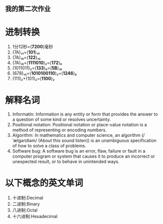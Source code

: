 ## 我的第二次作业
# 进制转换
1. 1分12秒=(**7200**)毫秒
2. (7A)₁₃=(**101**)₁₀ 
3. (7A)₁₆=(**122**)₁₀
4. (7A)₁₆=(**1111010**)₂=(**172**)₈
5. (1011011)₂=(**133**)₈=(**5B**)₁₆
6. (678)₁₀=(**1010100110**)₂=(**1246**)₈
7. (111)₂+(101)₂=(**1100**)₂

# 解释名词
1. Informatin: Information is any entity or form that provides the answer to a question of some kind or resolves uncertainty.
2. Positional notation: Positional notation or place-value notation is a method of representing or encoding numbers.
3. Algorithm: In mathematics and computer science, an algorithm (/ˈælɡərɪðəm/ (About this sound listen)) is an unambiguous specification of how to solve a class of problems. 
4. Software bug: A software bug is an error, flaw, failure or fault in a computer program or system that causes it to produce an incorrect or unexpected result, or to behave in unintended ways.

# 以下概念的英文单词
1. 十进制:Decimal
2. 二进制:Binary
3. 八进制:Octal
4. 十六进制:Hexadecimal
